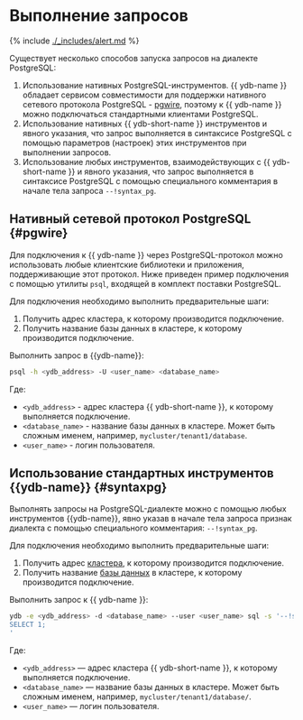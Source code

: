 # Выполнение запросов

{% include [./_includes/alert.md](./_includes/alert_preview.md) %}

Существует несколько способов запуска запросов на диалекте PostgreSQL:

1. Использование нативных PostgreSQL-инструментов. {{ ydb-name }} обладает сервисом совместимости для поддержки нативного сетевого протокола PostgreSQL - [pgwire](https://www.postgresql.org/docs/current/protocol.html), поэтому к {{ ydb-name }} можно подключаться стандартными клиентами PostgreSQL.
1. Использование нативных {{ ydb-short-name }} инструментов и явного указания, что запрос выполняется в синтаксисе PostgreSQL с помощью параметров (настроек) этих инструментов при выполнении запросов.
1. Использование любых инструментов, взаимодействующих с {{ ydb-short-name }} и явного указания, что запрос выполняется в синтаксисе PostgreSQL с помощью специального комментария в начале тела запроса `--!syntax_pg`.

## Нативный сетевой протокол PostgreSQL {#pgwire}

Для подключения к {{ ydb-name }} через PostgreSQL-протокол можно использовать любые клиентские библиотеки и приложения, поддерживающие этот протокол. Ниже приведен пример подключения с помощью утилиты `psql`, входящей в комплект поставки PostgreSQL.

Для подключения необходимо выполнить предварительные шаги:

1. Получить адрес кластера, к которому производится подключение.
1. Получить название базы данных в кластере, к которому производится подключение.

Выполнить запрос в {{ydb-name}}:

```bash
psql -h <ydb_address> -U <user_name> <database_name>
```

Где:

- `<ydb_address>` - адрес кластера {{ ydb-short-name }}, к которому выполняется подключение.
- `<database_name>` - название базы данных в кластере. Может быть сложным именем, например, `mycluster/tenant1/database`.
- `<user_name>` - логин пользователя.

## Использование стандартных инструментов {{ydb-name}} {#syntaxpg}

Выполнять запросы на PostgreSQL-диалекте можно с помощью любых инструментов {{ydb-name}}, явно указав в начале тела запроса признак диалекта с помощью специального комментария: `--!syntax_pg`.

Для подключения необходимо выполнить предварительные шаги:

1. Получить адрес [кластера](../concepts/glossary.md#cluster), к которому производится подключение.
1. Получить название [базы данных](../concepts/glossary.md#database) в кластере, к которому производится подключение.

Выполнить запрос к {{ ydb-name }}:

```bash
ydb -e <ydb_address> -d <database_name> --user <user_name> sql -s '--!syntax_pg
SELECT 1;
'
```

Где:

- `<ydb_address>` — адрес кластера {{ ydb-short-name }}, к которому выполняется подключение.
- `<database_name>` — название базы данных в кластере. Может быть сложным именем, например, `mycluster/tenant1/database/`.
- `<user_name>` — логин пользователя.
